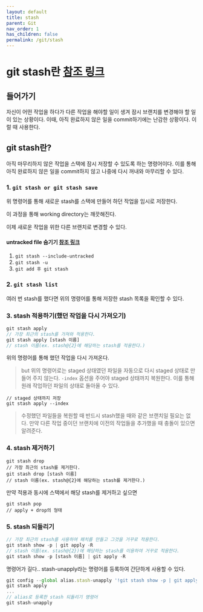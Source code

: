 ```yaml
---
layout: default
title: stash
parent: Git
nav_order: 1
has_children: false
permalink: /git/stash
---
```


# git stash란 [참조 링크](https://gmlwjd9405.github.io/2018/05/18/git-stash.html)

## 들어가기
자신이 어떤 작업을 하다가 다른 작업을 해야할 일이 생겨 잠시 브랜치를 변경해야 할 일이 있는 상황이다. 이때, 아직 완료하지 않은 일을 commit하기에는 난감한 상황이다. 이럴 때 사용한다.

## git stash란?
아직 마무리하지 않은 작업을 스택에 잠시 저장할 수 있도록 하는 명령어이다. 이를 통해 아직 완료하지 않은 일을 commit하지 않고 나중에 다시 꺼내와 마무리할 수 있다.

### 1. `git stash or git stash save`
위 명령어를 통해 새로운 stash를 스택에 만들어 하던 작업을 임시로 저장한다.

이 과정을 통해 working directory는 깨끗해진다.

이제 새로운 작업을 위한 다른 브랜치로 변경할 수 있다.

#### untracked file 숨기기 [참조 링크](https://linuxhint.com/stash-untracked-files-in-git/)
1. `git stash --include-untracked`
2. `git stash -u`
3. `git add 후 git stash`

### 2. `git stash list`
여러 번 stash를 했다면 위의 명령어를 통해 저장한 stash 목록을 확인할 수 있다.

### 3. stash 적용하기(했던 작업을 다시 가져오기)

``` javascript
git stash apply 
// 가장 최근의 stash를 가져와 적용한다.
git stash apply [stash 이름] 
// stash 이름(ex. stash@{2}에 해당하는 stash를 적용한다.)
```
위의 명령어를 통해 했던 작업을 다시 가져온다.

> but 위의 명령어로는 staged 상태였던 파일을 자동으로 다시 staged 상태로 만들어 주지 않는다. `-index` 옵션을 주어야 staged 상태까지 복원한다. 이를 통해 원래 작업하던 파일의 상태로 돌아올 수 있다.
```
// staged 상태까지 저장
git stash apply --index
```

> 수정했던 파일들을 복원할 때 반드시 stash했을 때와 같은 브랜치일 필요는 없다. 만약 다른 작업 중이던 브랜치에 이전의 작업들을 추가했을 때 충돌이 있으면 알려준다.

### 4. stash 제거하기
```
git stash drop
// 가장 최근의 stash를 제거한다.
git stash drop [stash 이름]
// stash 이름(ex. stash@{2}에 해당하는 stash를 제거한다.)
```

만약 적용과 동시에 스택에서 해당 stash를 제거하고 싶으면
```
git stash pop
// apply + drop의 형태
```

### 5. stash 되돌리기
``` javascript
// 가장 최근의 stash를 사용하여 패치를 만들고 그것을 거꾸로 적용한다.
git stash show -p | git apply -R
// stash 이름(ex. stash@{2})에 해당하는 stash를 이용하여 거꾸로 적용한다.
git stash show -p [stash 이름] | git apply -R
```

명령어가 길다.. stash-unapply라는 명령어를 등록하여 간단하게 사용할 수 있다.
``` javascript
git config --global alias.stash-unapply '!git stash show -p | git apply -R'
git stash apply
...
// alias로 등록한 stash 되돌리기 명령어
git stash-unapply
```